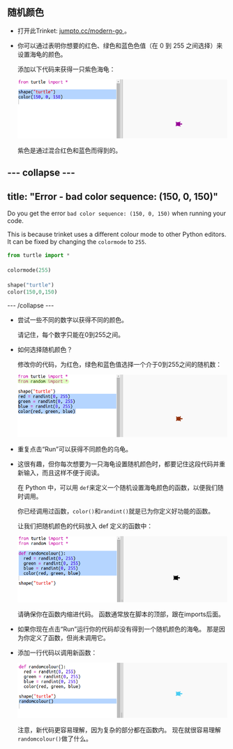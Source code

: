 ## 随机颜色

+ 打开此Trinket: <a href="http://jumpto.cc/modern-go" target="_blank"> jumpto.cc/modern-go </a>。

+ 你可以通过表明你想要的红色、绿色和蓝色色值（在 0 到 255 之间选择）来设置海龟的颜色。
    
    添加以下代码来获得一只紫色海龟：
    
    ![截图](images/modern-purple.png)
    
    紫色是通过混合红色和蓝色而得到的。

## \--- collapse \---

## title: "Error - bad color sequence: (150, 0, 150)"

Do you get the error `bad color sequence: (150, 0, 150)` when running your code.

This is because trinket uses a different colour mode to other Python editors. It can be fixed by changing the `colormode` to `255`.

```python
from turtle import *

colormode(255)

shape("turtle")
color(150,0,150)
```

\--- /collapse \---

+ 尝试一些不同的数字以获得不同的颜色。
    
    请记住，每个数字只能在0到255之间。

+ 如何选择随机颜色？
    
    修改你的代码，为红色，绿色和蓝色值选择一个介于0到255之间的随机数：
    
    ![截图](images/modern-random-colour.png)

+ 重复点击“Run”可以获得不同颜色的乌龟。

+ 这很有趣，但你每次想要为一只海龟设置随机颜色时，都要记住这段代码并重新输入，而且这样不便于阅读。
    
    在 Python 中，可以用 `def`来定义一个随机设置海龟颜色的函数，以便我们随时调用。
    
    你已经调用过函数，`color()`和`randint()`就是已为你定义好功能的函数。
    
    让我们把随机颜色的代码放入 def 定义的函数中：
    
    ![截图](images/modern-colour-function.png)
    
    请确保你在函数内缩进代码。 函数通常放在脚本的顶部，跟在imports后面。

+ 如果你现在点击“Run”运行你的代码却没有得到一个随机颜色的海龟。 那是因为你定义了函数，但尚未调用它。

+ 添加一行代码以调用新函数：
    
    ![截图](images/modern-call-colour.png)
    
    注意，新代码更容易理解，因为复杂的部分都在函数内。 现在就很容易理解` randomcolour() `做了什么。
